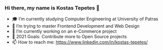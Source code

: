### Hi there, my name is Kostas Tepetes 👋

- :mortar_board: I’m currently studying Computer Engineering at University of Patras
- :art: I’m trying to master Frontend Development and Web Design
- 🔭 I’m currently working on an e-Commerce project
- 🥅 2021 Goals: Contribute more to Open Source projects
- 📫 How to reach me: https://www.linkedin.com/in/kostas-tepetes/
